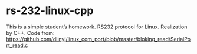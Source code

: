 # rs-232-linux-cpp
This is a simple student’s homework. RS232 protocol for Linux. Realization by C++.
Code from:
https://github.com/dlinyj/linux_com_port/blob/master/bloking_read/SerialPort_read.c
